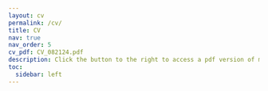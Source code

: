 ```yaml
---
layout: cv
permalink: /cv/
title: CV
nav: true
nav_order: 5
cv_pdf: CV_082124.pdf
description: Click the button to the right to access a pdf version of my CV. This page and the pdf were last updated on 07/25/24.
toc:
  sidebar: left
---
```


